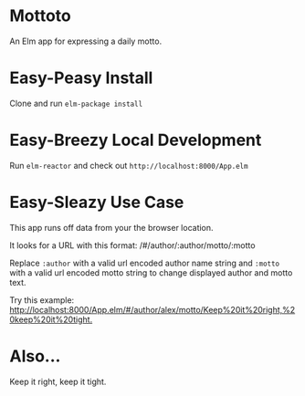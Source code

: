 Mottoto
=======

An Elm app for expressing a daily motto.

# Easy-Peasy Install
Clone and run `elm-package install`

# Easy-Breezy Local Development
Run `elm-reactor` and check out `http://localhost:8000/App.elm`

# Easy-Sleazy Use Case
This app runs off data from your the browser location.

It looks for a URL with this format:
/#/author/:author/motto/:motto

Replace `:author` with a valid url encoded author name string and `:motto` with a valid url encoded motto string to change displayed author and motto text.

Try this example:
[http://localhost:8000/App.elm/#/author/alex/motto/Keep%20it%20right,%20keep%20it%20tight.](http://localhost:8000/App.elm/#/author/alex/motto/Keep%20it%20right,%20keep%20it%20tight.)

# Also...
Keep it right, keep it tight.

